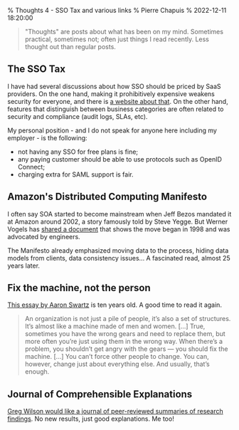 % Thoughts 4 - SSO Tax and various links
% Pierre Chapuis
% 2022-12-11 18:20:00

<!--@
  description = "Thoughts on the SSO tax in SaaS, Amazon's Distributed Computing Manifesto, an old Aaron Swartz essay, and approachable research."
-->

> "Thoughts" are posts about what has been on my mind. Sometimes practical, sometimes not; often just things I read recently. Less thought out than regular posts.

## The SSO Tax

I have had several discussions about how SSO should be priced by SaaS providers. On the one hand, making it prohibitively expensive weakens security for everyone, and there is [a website about that](https://sso.tax). On the other hand, features that distinguish between business categories are often related to security and compliance (audit logs, SLAs, etc).

My personal position - and I do not speak for anyone here including my employer - is the following:

- not having any SSO for free plans is fine;
- any paying customer should be able to use protocols such as OpenID Connect;
- charging extra for SAML support is fair.

## Amazon's Distributed Computing Manifesto

I often say SOA started to become mainstream when Jeff Bezos mandated it at Amazon around 2002, a story famously told by Steve Yegge. But Werner Vogels has [shared a document](https://www.allthingsdistributed.com/2022/11/amazon-1998-distributed-computing-manifesto.html) that shows the move began in 1998 and was advocated by engineers.

The Manifesto already emphasized moving data to the process, hiding data models from clients, data consistency issues... A fascinated read, almost 25 years later.

## Fix the machine, not the person

[This essay by Aaron Swartz](http://www.aaronsw.com/weblog/nummi) is ten years old. A good time to read it again.

> An organization is not just a pile of people, it’s also a set of structures. It’s almost like a machine made of men and women. [...] True, sometimes you have the wrong gears and need to replace them, but more often you’re just using them in the wrong way. When there’s a problem, you shouldn’t get angry with the gears — you should fix the machine. [...] You can’t force other people to change. You can, however, change just about everything else. And usually, that’s enough.

## Journal of Comprehensible Explanations

[Greg Wilson would like a journal of peer-reviewed summaries of research findings](https://third-bit.com/2022/11/20/journal-of-comprehensible-explanations/). No new results, just good explanations. Me too!
